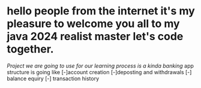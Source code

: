 # hello people from the internet it's my pleasure to welcome you all to my java 2024 realist master let's code together.

*Project we are going to use for our learning process is a kinda banking*
app structure is going like
[-]account creation
[-]deposting and withdrawals
[-] balance equiry
[-] transaction history
